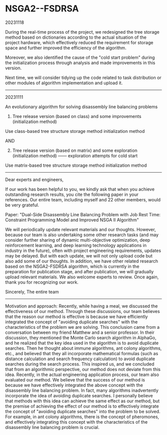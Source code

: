 # NSGA2--FSDRSA

20231118

During the real-time process of the project, we redesigned the tree storage method based on dictionaries according to the actual situation of the project hardware, which effectively reduced the requirement for storage space and further improved the efficiency of the algorithm.

Moreover, we also identified the cause of the "cold start problem" during the initialization process through analysis and made improvements in this version.

Next time, we will consider tidying up the code related to task distribution or other modules of algorithm implementation and upload it.

**************************************************************************************************************************************************************************

20231111

An evolutionary algorithm for solving disassembly line balancing problems
1) Tree release version (based on class) and some improvements (initialization method)

Use class-based tree structure storage method initialization method

AND

2) Tree release version (based on matrix) and some exploration (initialization method) —— exploration attempts for cold start

Use matrix-based tree structure storage method initialization method

**************************************************************************************************************************************************************************

Dear experts and engineers,

If our work has been helpful to you, we kindly ask that when you achieve outstanding research results, you cite the following paper in your references. Our entire team, including myself and 22 other members, would be very grateful.

Paper: "Dual-Side Disassembly Line Balancing Problem with Job Rest Time: Constraint Programming Model and Improved NSGA II Algorithm"

We will periodically update relevant materials and our thoughts. However, because our team is also undertaking some other research tasks (and may consider further sharing of dynamic multi-objective optimization, deep reinforcement learning, and deep learning technology applications in industry in the future), often with project engineering requirements, updates may be delayed. But with each update, we will not only upload code but also add some of our thoughts. In addition, we have other related research based on the NSGA2-FSDRSA algorithm, which is currently in the preparation for publication stage, and after publication, we will gradually upload relevant materials. We also welcome experts to review.
Once again, thank you for recognizing our work.

Sincerely,
The entire team

**************************************************************************************************************************************************************************

Motivation and approach: Recently, while having a meal, we discussed the effectiveness of our method. Through these discussions, our team believes that the reason our method is effective is because we have efficiently integrated the concept of "avoiding duplicate searches" with the characteristics of the problem we are solving. This conclusion came from a conversation between my friend Matthew and a senior professor. In their discussion, they mentioned the Monte Carlo search algorithm in AlphaGo, and he realized that the key idea used in the algorithm is to avoid duplicate searches. Then he thought about immune algorithms, ant colony algorithms, etc., and believed that they all incorporate mathematical formulas (such as distance calculation and search frequency calculation) to avoid duplicate searches during the search process. This inspired us, and we concluded that from an algorithmic perspective, our method does not deviate from this idea. Recently, in the actual engineering application process, our team also evaluated our method. We believe that the success of our method is because we have effectively integrated the above concept with the disassembly line balancing problem. In fact, many algorithms inadvertently incorporate the idea of avoiding duplicate searches. I personally believe that methods with this idea can achieve the same effect as our method, but the premise of achieving the effect of our method is to effectively integrate the concept of "avoiding duplicate searches" into the problem to be solved. For example, in ant colony algorithms, there is the concept of pheromones, and effectively integrating this concept with the characteristics of the disassembly line balancing problem is crucial.
